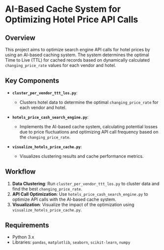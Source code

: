 
# AI-Based Cache System for Optimizing Hotel Price API Calls

## Overview
This project aims to optimize search engine API calls for hotel prices by using an AI-based caching system. The system determines the optimal Time to Live (TTL) for cached records based on dynamically calculated `changing_price_rate` values for each vendor and hotel.

## Key Components

- **`cluster_per_vendor_ttt_los.py`**: 
  - Clusters hotel data to determine the optimal `changing_price_rate` for each vendor and hotel.
  
- **`hotels_price_cash_search_engine.py`**: 
  - Implements the AI-based cache system, calculating potential losses due to price fluctuations and optimizing API call frequency based on the `changing_price_rate`.

- **`visualize_hotels_price_cache.py`**: 
  - Visualizes clustering results and cache performance metrics.

## Workflow

1. **Data Clustering**: Run `cluster_per_vendor_ttt_los.py` to cluster data and find the best `changing_price_rate`.
2. **API Call Optimization**: Use `hotels_price_cash_search_engine.py` to optimize API calls with the AI-based cache system.
3. **Visualization**: Visualize the impact of the optimization using `visualize_hotels_price_cache.py`.

## Requirements
- Python 3.x
- Libraries: `pandas`, `matplotlib`, `seaborn`, `scikit-learn`, `numpy`
